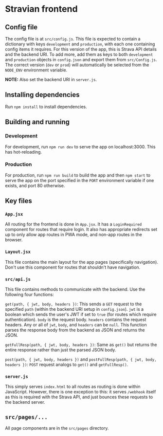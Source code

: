 # Stravian frontend

## Config file

The config file is at `src/config.js`. This file is expected to contain a dictionary with keys `development` and `production`, with each one containing config items it requires. For this version of the app, this is Strava API details and the backend URI. To add more, add them as keys to both `development` and `production` objects in `config.json` and export them from `src/Config.js`. The correct version (`dev` or `prod`) will automatically be selected from the `NODE_ENV` environment variable.

**NOTE:** Also set the backend URI in `server.js`.

## Installing dependencies

Run `npm install` to install dependencies.

## Building and running

### Development

For development, run `npm run dev` to serve the app on localhost:3000. This has hot-reloading.

### Production

For production, run `npm run build` to build the app and then `npm start` to serve the app on the port specified in the `PORT` environment variable if one exists, and port 80 otherwise.

## Key files

### `App.jsx`

All routing for the frontend is done in `App.jsx`. It has a `LoginRequired` component for routes that require login. It also has appropriate redirects set up to only allow app routes in PWA mode, and non-app routes in the browser.

### `Layout.jsx`

This file contains the main layout for the app pages (specifically navigation). Don't use this component for routes that shouldn't have navigation.

### `src/api.js`

This file contains methods to communicate with the backend. Use the following four functions:

`get(path, { jwt, body, headers })`: This sends a `GET` request to the specified `path` (within the backend URI setup in `config.json`). `jwt` is a boolean which sends the user's JWT if set to `true` (for routes which require authentication). `body` is the request body. `headers` contains the request headers. Any or all of `jwt`, `body`, and `headers` can be `null`. This function parses the response body from the backend as JSON and returns the JSON.

`getFullResp(path, { jwt, body, headers })`: Same as `get()` but returns the entire response rather than just the parsed JSON body.

`post(path, { jwt, body, headers })` and `postFullResp(path, { jwt, body, headers })`: `POST` request analogs to `get()` and `getFullResp()`.

### `server.js`

This simply serves `index.html` to all routes as routing is done within JavaScript. However, there is one exception to this: it serves `/webhook` itself as this is required with the Strava API, and just bounces these requests to the backend server.

## `src/pages/...`

All page components are in the `src/pages` directory.